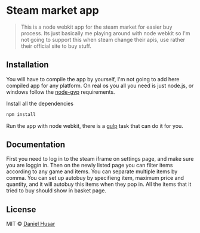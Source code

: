 # Steam market app

> This is a node webkit app for the steam market for easier buy process. Its just basically me playing around with node webkit so I'm not going to support this when steam change their apis, use rather their official site to buy stuff.

## Installation

You will have to compile the app by yourself, I'm not going to add here compiled app for any platform.
On real os you all you need is just node.js, or windows follow the [node-gyp](https://github.com/TooTallNate/node-gyp#installation) requirements. 

Install all the dependencies
```bash
npm install
```

Run the app with node webkit, there is a [gulp](https://github.com/gulpjs/gulp) task that can do it for you.

## Documentation

First you need to log in to the steam iframe on settings page, and make sure you are loggin in.
Then on the newly listed page you can filter items according to any game and items. You can separate multiple items by comma.
You can set up autobuy by specifieng item, maximum price and quantity, and it will autobuy this items when they pop in.
All the items that it tried to buy should show in basket page.


## License

MIT © [Daniel Husar](https://github.com/danielhusar)
